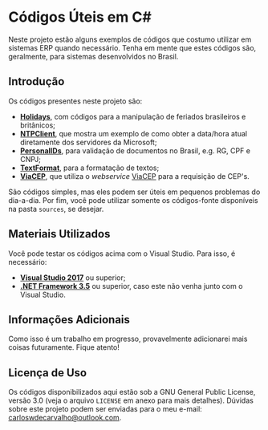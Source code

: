 # Códigos Úteis em C\#

Neste projeto estão alguns exemplos de códigos que costumo utilizar em sistemas ERP quando necessário. Tenha em mente que estes códigos são, geralmente, para sistemas desenvolvidos no Brasil.

## Introdução

Os códigos presentes neste projeto são:

- [**Holidays**](Utilities/Holidays), com códigos para a manipulação de feriados brasileiros e britânicos;
- [**NTPClient**](Utilities/NTPClient), que mostra um exemplo de como obter a data/hora atual diretamente dos servidores da Microsoft;
- [**PersonalIDs**](Utilities/PersonalIDs), para validação de documentos no Brasil, e.g. RG, CPF e CNPJ;
- [**TextFormat**](TextFormat), para a formatação de textos;
- [**ViaCEP**](ViaCEP), que utiliza o _webservice_ [ViaCEP](https://viacep.com.br/) para a requisição de CEP's.

São códigos simples, mas eles podem ser úteis em pequenos problemas do dia-a-dia. Por fim, você pode utilizar somente os códigos-fonte disponíveis na pasta `sources`, se desejar.

## Materiais Utilizados

Você pode testar os códigos acima com o Visual Studio. Para isso, é necessário:

- [**Visual Studio 2017**](https://visualstudio.microsoft.com/downloads/) ou superior;
- [**.NET Framework 3.5**](https://www.microsoft.com/en-us/download/confirmation.aspx?id=21) ou superior, caso este não venha junto com o Visual Studio.

## Informações Adicionais

Como isso é um trabalho em progresso, provavelmente adicionarei mais coisas futuramente. Fique atento!

## Licença de Uso

Os códigos disponibilizados aqui estão sob a GNU General Public License, versão 3.0 (veja o arquivo `LICENSE` em anexo para mais detalhes). Dúvidas sobre este projeto podem ser enviadas para o meu e-mail: carloswdecarvalho@outlook.com.
